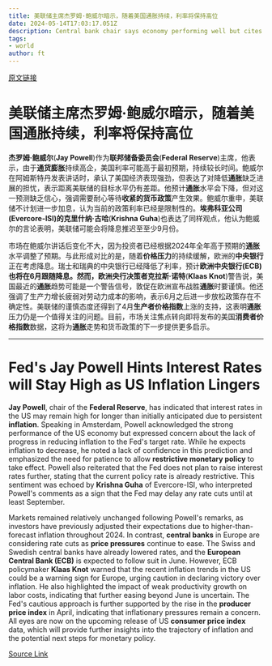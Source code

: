 ```yaml
---
title: 美联储主席杰罗姆·鲍威尔暗示，随着美国通胀持续，利率将保持高位
date: 2024-05-14T17:03:17.051Z
description: Central bank chair says economy performing well but cites ‘lack of progress’ on price pressures
tags: 
- world
author: ft
---
```


[原文链接](https://ft.com/content/d1221cb9-9e5a-4512-9fef-4cc744a307fc)

# 美联储主席杰罗姆·鲍威尔暗示，随着美国**通胀**持续，利率将保持高位

**杰罗姆·鲍威尔**(**Jay Powell**)作为**联邦储备委员会**(**Federal Reserve**)主席，他表示，由于**通货膨胀**持续高企，美国利率可能高于最初预期，持续较长时间。鲍威尔在阿姆斯特丹发表讲话时，承认了美国经济表现强劲，但表达了对降低**通胀**缺乏进展的担忧，表示距离美联储的目标水平仍有差距。他预计**通胀**水平会下降，但对这一预测缺乏信心，强调需要耐心等待**收紧的货币政策**产生效果。鲍威尔重申，美联储不计划进一步加息，认为当前的政策利率已经是限制性的。**埃弗科亚公司(Evercore-ISI)**的**克里什纳·古哈**(**Krishna Guha**)也表达了同样观点，他认为鲍威尔的言论表明，美联储可能会将降息推迟至至少9月份。

市场在鲍威尔讲话后变化不大，因为投资者已经根据2024年全年高于预期的**通胀**水平调整了预期。与此形成对比的是，随着**价格压力**的持续缓解，欧洲的**中央银行**正在考虑降息。瑞士和瑞典的中央银行已经降低了利率，预计**欧洲中央银行(ECB)**也将在6月跟随降息。然而，欧洲央行决策者**克拉斯·诺特**(**Klaas Knot**)警告说，美国最近的**通胀**趋势可能是一个警告信号，敦促在欧洲宣布战胜**通胀**时要谨慎。他还强调了生产力增长疲弱对劳动力成本的影响，表示6月之后进一步放松政策存在不确定性。美联储的谨慎态度还得到了4月**生产者价格指数**上涨的支持，这表明**通胀**压力仍是一个值得关注的问题。目前，市场关注焦点转向即将发布的美国**消费者价格指数**数据，这将为**通胀**走势和货币政策的下一步提供更多启示。

---

# Fed's Jay Powell Hints Interest Rates will Stay High as US Inflation Lingers 

**Jay Powell**, chair of the **Federal Reserve**, has indicated that interest rates in the US may remain high for longer than initially anticipated due to persistent **inflation**. Speaking in Amsterdam, Powell acknowledged the strong performance of the US economy but expressed concern about the lack of progress in reducing inflation to the Fed's target rate. While he expects inflation to decrease, he noted a lack of confidence in this prediction and emphasized the need for patience to allow **restrictive monetary policy** to take effect. Powell also reiterated that the Fed does not plan to raise interest rates further, stating that the current policy rate is already restrictive. This sentiment was echoed by **Krishna Guha** of Evercore-ISI, who interpreted Powell's comments as a sign that the Fed may delay any rate cuts until at least September. 

Markets remained relatively unchanged following Powell's remarks, as investors have previously adjusted their expectations due to higher-than-forecast inflation throughout 2024. In contrast, **central banks** in Europe are considering rate cuts as **price pressures** continue to ease. The Swiss and Swedish central banks have already lowered rates, and the **European Central Bank (ECB)** is expected to follow suit in June. However, ECB policymaker **Klaas Knot** warned that the recent inflation trends in the US could be a warning sign for Europe, urging caution in declaring victory over inflation. He also highlighted the impact of weak productivity growth on labor costs, indicating that further easing beyond June is uncertain. The Fed's cautious approach is further supported by the rise in the **producer price index** in April, indicating that inflationary pressures remain a concern. All eyes are now on the upcoming release of US **consumer price index** data, which will provide further insights into the trajectory of inflation and the potential next steps for monetary policy.

[Source Link](https://ft.com/content/d1221cb9-9e5a-4512-9fef-4cc744a307fc)

